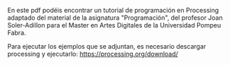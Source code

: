 En este pdf podéis encontrar un tutorial de programación en Processing adaptado del material de la asignatura "Programación", del profesor Joan Soler-Adillon para el Master en Artes Digitales de la Universidad Pompeu Fabra.

Para ejecutar los ejemplos que se adjuntan, es necesario descargar processing y ejecutarlo: https://processing.org/download/
